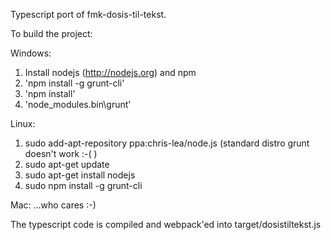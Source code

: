 Typescript port of fmk-dosis-til-tekst.

To build the project:

Windows:
1) Install nodejs (http://nodejs.org) and npm
2) 'npm install -g grunt-cli'
3) 'npm install'
4) 'node_modules\.bin\grunt'

Linux:
1) sudo add-apt-repository ppa:chris-lea/node.js  (standard distro grunt doesn't work :-( )
2) sudo apt-get update 
3) sudo apt-get install nodejs 
4) sudo npm install -g grunt-cli 

Mac:
...who cares :-)

The typescript code is compiled and webpack'ed into target/dosistiltekst.js